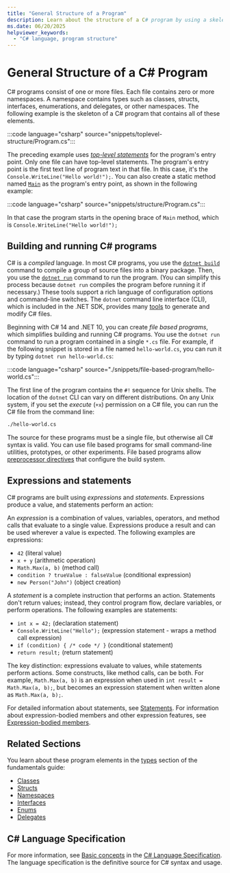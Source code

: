 ```yaml
---
title: "General Structure of a Program"
description: Learn about the structure of a C# program by using a skeleton program that contains all the required elements for a program.
ms.date: 06/20/2025
helpviewer_keywords: 
  - "C# language, program structure"
---
```

# General Structure of a C# Program

C# programs consist of one or more files. Each file contains zero or more namespaces. A namespace contains types such as classes, structs, interfaces, enumerations, and delegates, or other namespaces. The following example is the skeleton of a C# program that contains all of these elements.

:::code language="csharp" source="snippets/toplevel-structure/Program.cs":::

The preceding example uses [*top-level statements*](top-level-statements.md) for the program's entry point. Only one file can have top-level statements. The program's entry point is the first text line of program text in that file. In this case, it's the `Console.WriteLine("Hello world!");`.
You can also create a static method named [`Main`](main-command-line.md) as the program's entry point, as shown in the following example:

:::code language="csharp" source="snippets/structure/Program.cs":::

In that case the program starts in the opening brace of `Main` method, which is `Console.WriteLine("Hello world!");`

## Building and running C# programs

C# is a *compiled* language. In most C# programs, you use the [`dotnet build`](../../../core/tools/dotnet-build.md) command to compile a group of source files into a binary package. Then, you use the [`dotnet run`](../../../core/tools/dotnet-run.md) command to run the program. (You can simplify this process because `dotnet run` compiles the program before running it if necessary.) These tools support a rich language of configuration options and command-line switches. The `dotnet` command line interface (CLI), which is included in the .NET SDK, provides many [tools](../../../core/tools/index.md) to generate and modify C# files.  

Beginning with C# 14 and .NET 10, you can create *file based programs*, which simplifies building and running C# programs. You use the `dotnet run` command to run a program contained in a single `*.cs` file. For example, if the following snippet is stored in a file named `hello-world.cs`, you can run it by typing `dotnet run hello-world.cs`:

:::code language="csharp" source="./snippets/file-based-program/hello-world.cs":::

The first line of the program contains the `#!` sequence for Unix shells. The location of the `dotnet` CLI can vary on different distributions. On any Unix system, if you set the *execute* (`+x`) permission on a C# file, you can run the C# file from the command line:

```bash
./hello-world.cs
```

The source for these programs must be a single file, but otherwise all C# syntax is valid. You can use file based programs for small command-line utilities, prototypes, or other experiments. File based programs allow [preprocessor directives](../../language-reference/preprocessor-directives.md#file-based-programs) that configure the build system.

## Expressions and statements

C# programs are built using *expressions* and *statements*. Expressions produce a value, and statements perform an action:

An *expression* is a combination of values, variables, operators, and method calls that evaluate to a single value. Expressions produce a result and can be used wherever a value is expected. The following examples are expressions:

- `42` (literal value)
- `x + y` (arithmetic operation)
- `Math.Max(a, b)` (method call)
- `condition ? trueValue : falseValue` (conditional expression)
- `new Person("John")` (object creation)

A *statement* is a complete instruction that performs an action. Statements don't return values; instead, they control program flow, declare variables, or perform operations. The following examples are statements:

- `int x = 42;` (declaration statement)
- `Console.WriteLine("Hello");` (expression statement - wraps a method call expression)
- `if (condition) { /* code */ }` (conditional statement)
- `return result;` (return statement)

The key distinction: expressions evaluate to values, while statements perform actions. Some constructs, like method calls, can be both. For example, `Math.Max(a, b)` is an expression when used in `int result = Math.Max(a, b);`, but becomes an expression statement when written alone as `Math.Max(a, b);`.

For detailed information about statements, see [Statements](../../programming-guide/statements-expressions-operators/statements.md). For information about expression-bodied members and other expression features, see [Expression-bodied members](../../programming-guide/statements-expressions-operators/expression-bodied-members.md).

## Related Sections

You learn about these program elements in the [types](../types/index.md) section of the fundamentals guide:

- [Classes](../types/classes.md)  
- [Structs](../../language-reference/builtin-types/struct.md)  
- [Namespaces](../types/namespaces.md)  
- [Interfaces](../types/interfaces.md)  
- [Enums](../../language-reference/builtin-types/enum.md)
- [Delegates](../../delegates-overview.md)
  
## C# Language Specification  

For more information, see [Basic concepts](~/_csharpstandard/standard/basic-concepts.md) in the [C# Language Specification](~/_csharpstandard/standard/README.md). The language specification is the definitive source for C# syntax and usage.

